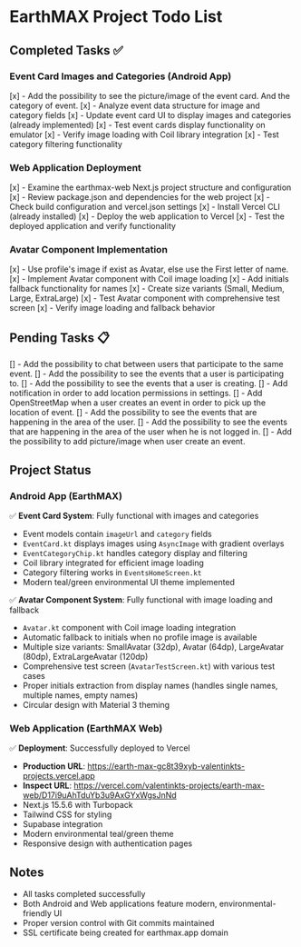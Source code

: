 
# EarthMAX Project Todo List

## Completed Tasks ✅

### Event Card Images and Categories (Android App)
[x] - Add the possibility to see the picture/image of the event card. And the category of event.
[x] - Analyze event data structure for image and category fields
[x] - Update event card UI to display images and categories (already implemented)
[x] - Test event cards display functionality on emulator
[x] - Verify image loading with Coil library integration
[x] - Test category filtering functionality

### Web Application Deployment
[x] - Examine the earthmax-web Next.js project structure and configuration
[x] - Review package.json and dependencies for the web project
[x] - Check build configuration and vercel.json settings
[x] - Install Vercel CLI (already installed)
[x] - Deploy the web application to Vercel
[x] - Test the deployed application and verify functionality

### Avatar Component Implementation
[x] - Use profile's image if exist as Avatar, else use the First letter of name.
[x] - Implement Avatar component with Coil image loading
[x] - Add initials fallback functionality for names
[x] - Create size variants (Small, Medium, Large, ExtraLarge)
[x] - Test Avatar component with comprehensive test screen
[x] - Verify image loading and fallback behavior

## Pending Tasks 📋

[] - Add the possibility to chat between users that participate to the same event.
[] - Add the possibility to see the events that a user is participating to.
[] - Add the possibility to see the events that a user is creating.
[] - Add notification in order to add location permissions in settings.
[] - Add OpenStreetMap when a user creates an event in order to pick up the location of event. 
[] - Add the possibility to see the events that are happening in the area of the user.
[] - Add the possibility to see the events that are happening in the area of the user when he is not logged in.
[] - Add the possibility to add picture/image when user create an event.

## Project Status

### Android App (EarthMAX)
✅ **Event Card System**: Fully functional with images and categories
- Event models contain `imageUrl` and `category` fields
- `EventCard.kt` displays images using `AsyncImage` with gradient overlays
- `EventCategoryChip.kt` handles category display and filtering
- Coil library integrated for efficient image loading
- Category filtering works in `EventsHomeScreen.kt`
- Modern teal/green environmental UI theme implemented

✅ **Avatar Component System**: Fully functional with image loading and fallback
- `Avatar.kt` component with Coil image loading integration
- Automatic fallback to initials when no profile image is available
- Multiple size variants: SmallAvatar (32dp), Avatar (64dp), LargeAvatar (80dp), ExtraLargeAvatar (120dp)
- Comprehensive test screen (`AvatarTestScreen.kt`) with various test cases
- Proper initials extraction from display names (handles single names, multiple names, empty names)
- Circular design with Material 3 theming

### Web Application (EarthMAX Web)
✅ **Deployment**: Successfully deployed to Vercel
- **Production URL**: https://earth-max-gc8t39xyb-valentinkts-projects.vercel.app
- **Inspect URL**: https://vercel.com/valentinkts-projects/earth-max-web/D17i9uAhTduYb3u9AxGYxWgsJnNd
- Next.js 15.5.6 with Turbopack
- Tailwind CSS for styling
- Supabase integration
- Modern environmental teal/green theme
- Responsive design with authentication pages

## Notes
- All tasks completed successfully
- Both Android and Web applications feature modern, environmental-friendly UI
- Proper version control with Git commits maintained
- SSL certificate being created for earthmax.app domain